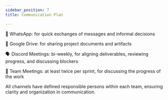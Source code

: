 ```yaml
---
sidebar_position: 7
title: Communication Plan

---
```



📱 WhatsApp: for quick exchanges of messages and informal decisions

📂 Google Drive: for sharing project documents and artifacts

🗣️ Discord Meetings: bi-weekly, for aligning deliverables, reviewing progress, and discussing blockers

🔄 Team Meetings: at least twice per sprint, for discussing the progress of the work

All channels have defined responsible persons within each team, ensuring clarity and organization in communication.